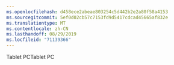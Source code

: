 ```yaml
---
ms.openlocfilehash: d458ece2abeae803254c5d442b2e2a80f58a4153
ms.sourcegitcommit: 5ef0d02cb57c7153fd9d5417cdcad45665af832e
ms.translationtype: MT
ms.contentlocale: zh-CN
ms.lasthandoff: 08/29/2019
ms.locfileid: "71139366"
---
```

<span data-ttu-id="52c86-101">Tablet PC</span><span class="sxs-lookup"><span data-stu-id="52c86-101">Tablet PC</span></span>